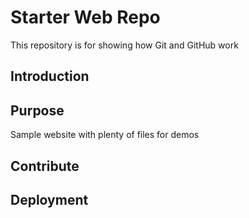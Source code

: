 # Starter Web Repo

This repository is for showing how Git and GitHub work

## Introduction

## Purpose

Sample website with plenty of files for demos

## Contribute

## Deployment
